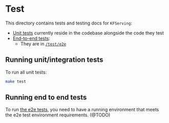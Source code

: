 # Test

This directory contains tests and testing docs for `KFServing`:

- [Unit tests](#running-unit-tests) currently reside in the codebase alongside
  the code they test
- [End-to-end tests](#running-end-to-end-tests):
  - They are in [`/test/e2e`](./e2e)

## Running unit/integration tests

To run all unit tests:

```bash
make test
```

## Running end to end tests

To run [the e2e tests](./e2e), you
need to have a running environment that meets the e2e test environment requirements. (@TODO)


